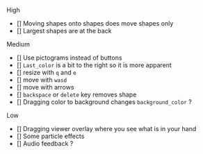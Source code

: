 High
- [] Moving shapes onto shapes does move shapes only
- [] Largest shapes are at the back

Medium
- [] Use pictograms instead of buttons
- [] `Last_color` is a bit to the right so it is more apparent
- [] resize with `q` and `e`
- [] move with `wasd`
- [] move with arrows
- [] `backspace` or `delete` key removes shape
- [] Dragging color to background changes `background_color` ?

Low
- [] Dragging viewer overlay where you see what is in your hand
- [] Some particle effects
- [] Audio feedback ?
